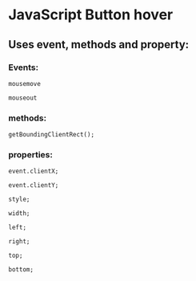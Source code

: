 # JavaScript Button hover

## Uses event, methods and property:

### Events:

    mousemove

    mouseout

### methods:

    getBoundingClientRect();

### properties:

    event.clientX;
    
    event.clientY;

    style;

    width;

    left;

    right;

    top;

    bottom;

    





    

